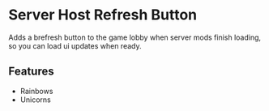 # Server Host Refresh Button

Adds a brefresh button to the game lobby when server mods finish loading, so you can load ui updates when ready.

## Features

- Rainbows
- Unicorns
